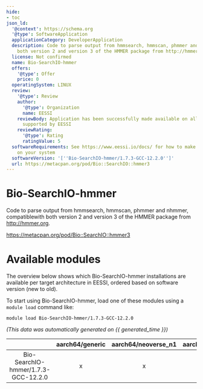 ```yaml
---
hide:
- toc
json_ld:
  '@context': https://schema.org
  '@type': SoftwareApplication
  applicationCategory: DeveloperApplication
  description: Code to parse output from hmmsearch, hmmscan, phmmer and nhmmer, compatiblewith
    both version 2 and version 3 of the HMMER package from http://hmmer.org.
  license: Not confirmed
  name: Bio-SearchIO-hmmer
  offers:
    '@type': Offer
    price: 0
  operatingSystem: LINUX
  review:
    '@type': Review
    author:
      '@type': Organization
      name: EESSI
    reviewBody: Application has been successfully made available on all architectures
      supported by EESSI
    reviewRating:
      '@type': Rating
      ratingValue: 5
  softwareRequirements: See https://www.eessi.io/docs/ for how to make EESSI available
    on your system
  softwareVersion: '[''Bio-SearchIO-hmmer/1.7.3-GCC-12.2.0'']'
  url: https://metacpan.org/pod/Bio::SearchIO::hmmer3
---
```


Bio-SearchIO-hmmer
==================


Code to parse output from hmmsearch, hmmscan, phmmer and nhmmer, compatiblewith both version 2 and version 3 of the HMMER package from http://hmmer.org.

https://metacpan.org/pod/Bio::SearchIO::hmmer3
# Available modules


The overview below shows which Bio-SearchIO-hmmer installations are available per target architecture in EESSI, ordered based on software version (new to old).

To start using Bio-SearchIO-hmmer, load one of these modules using a `module load` command like:

```shell
module load Bio-SearchIO-hmmer/1.7.3-GCC-12.2.0
```

*(This data was automatically generated on {{ generated_time }})*  

| |aarch64/generic|aarch64/neoverse_n1|aarch64/neoverse_v1|x86_64/generic|x86_64/amd/zen2|x86_64/amd/zen3|x86_64/amd/zen4|x86_64/intel/haswell|x86_64/intel/sapphirerapids|x86_64/intel/skylake_avx512|
| :---: | :---: | :---: | :---: | :---: | :---: | :---: | :---: | :---: | :---: | :---: |
|Bio-SearchIO-hmmer/1.7.3-GCC-12.2.0|x|x|x|x|x|x|x|x|x|x|
